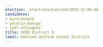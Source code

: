 ```yaml
---
election: _elections/oakland/2022-11-08.md
candidates:
- kyra-mungia
- pecolia-manigo
- joel-velasquez
title: OUSD District 6
label: Oakland Unified School District
---
```

